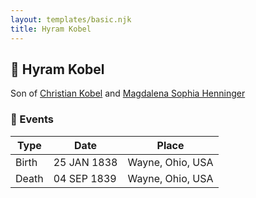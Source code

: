 ```yaml
---
layout: templates/basic.njk
title: Hyram Kobel
---
```

## 🔵 Hyram Kobel

Son of [Christian Kobel](/people/1/17423128) and [Magdalena Sophia Henninger](/people/6/64241610)

### 📆 Events

Type | Date | Place
------ | ------ | ------
Birth | 25 JAN 1838 | Wayne, Ohio, USA
Death | 04 SEP 1839 | Wayne, Ohio, USA
